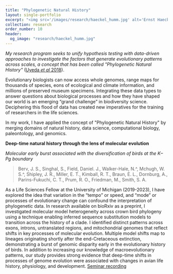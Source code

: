 ```yaml
---
title: "Phylogenetic Natural History"
layout: single-portfolio
excerpt: "<img src='/images/research/haeckel_humm.jpg' alt='Ernst Haeckel Hummingbirds Plate #99'>"
collection: research
order_number: 10
header: 
  og_image: "research/haeckel_humm.jpg"
---
```


*My research program seeks to unify hypothesis testing with data-driven approaches to investigate the factors that generate evolutionary patterns across scales, a concept that has been called "Phylogenetic Natural History"* ([Uyeda *et al* 2018](https://academic.oup.com/sysbio/article/67/6/1091/4985805)).

Evolutionary biologists can now access whole genomes, range maps for thousands of species, eons of ecological and climate information, and millions of preserved museum specimens. Integrating these data types to answer questions about biological processes and how they have shaped our world is an emerging “grand challenge” in biodiversity science. Deciphering this flood of data has created new imperatives for the training of researchers in the life sciences.

In my work, I have applied the concept of "Phylogenetic Natural History" by merging domains of natural history, data science, computational biology, paleontology, and genomics.

**Deep-time natural history through the lens of molecular evolution**

*Molecular early burst associated with the diversification of birds at the K–Pg boundary*

>Berv, J. S., Singhal, S., Field, Daniel. J., Walker-Hale, N.^, Mchugh, W. S.^, Shipley, J. R., Miller, E. T., Kimball, R. T., Braun, E. L., Dornburg, A., Parins-Fukuchi, C. T., Prum, R. O., Friedman, M., Smith, S. A.

As a Life Sciences Fellow at the University of Michigan (2019-2023), I have explored the idea that variation in the “tempo” or speed, and “mode” or processes of evolutionary change can confound the interpretation of phylogenetic data. In research available on bioRxiv as a preprint, I investigated molecular model heterogeneity across crown bird phylogeny using a technique enabling inferred sequence substitution models to transition across the history of a clade. I identified distinct patterns across exons, introns, untranslated regions, and mitochondrial genomes that reflect shifts in key processes of molecular evolution. Multiple model shifts map to lineages originating shortly after the end-Cretaceous extinction, demonstrating a burst of genomic disparity early in the evolutionary history of birds. In addition to increasing our knowledge of macroevolutionary patterns, our study provides strong evidence that deep-time shifts in processes of genome evolution were associated with changes in avian life history, physiology, and development. [Seminar recording]( https://bit.ly/berv_OIST_2022)